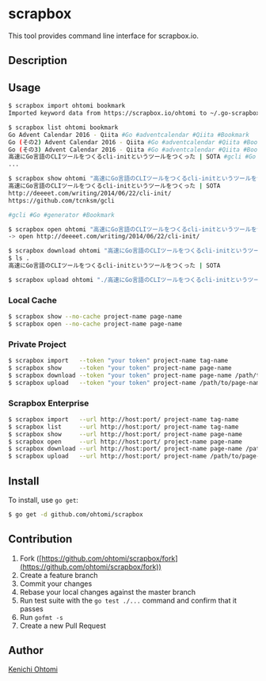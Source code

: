 # scrapbox

This tool provides command line interface for scrapbox.io.

## Description

## Usage

```bash
$ scrapbox import ohtomi bookmark
Imported keyword data from https://scrapbox.io/ohtomi to ~/.go-scrapbox/scrapbox.io/ohtomi/bookmark/db/

$ scrapbox list ohtomi bookmark
Go Advent Calendar 2016 - Qiita #Go #adventcalendar #Qiita #Bookmark
Go (その2) Advent Calendar 2016 - Qiita #Go #adventcalendar #Qiita #Bookmark
Go (その3) Advent Calendar 2016 - Qiita #Go #adventcalendar #Qiita #Bookmark
高速にGo言語のCLIツールをつくるcli-initというツールをつくった | SOTA #gcli #Go #generator #Bookmark
...

$ scrapbox show ohtomi "高速にGo言語のCLIツールをつくるcli-initというツールをつくった | SOTA"
高速にGo言語のCLIツールをつくるcli-initというツールをつくった | SOTA
http://deeeet.com/writing/2014/06/22/cli-init/
https://github.com/tcnksm/gcli

#gcli #Go #generator #Bookmark

$ scrapbox open ohtomi "高速にGo言語のCLIツールをつくるcli-initというツールをつくった | SOTA"
-> open http://deeeet.com/writing/2014/06/22/cli-init/

$ scrapbox download ohtomi "高速にGo言語のCLIツールをつくるcli-initというツールをつくった | SOTA" ./
$ ls .
高速にGo言語のCLIツールをつくるcli-initというツールをつくった | SOTA

$ scrapbox upload ohtomi "./高速にGo言語のCLIツールをつくるcli-initというツールをつくった | SOTA"
```

### Local Cache

```bash
$ scrapbox show --no-cache project-name page-name
$ scrapbox open --no-cache project-name page-name
```

### Private Project

```bash
$ scrapbox import   --token "your token" project-name tag-name
$ scrapbox show     --token "your token" project-name page-name
$ scrapbox download --token "your token" project-name page-name /path/to/
$ scrapbox upload   --token "your token" project-name /path/to/page-name
```

### Scrapbox Enterprise

```bash
$ scrapbox import   --url http://host:port/ project-name tag-name
$ scrapbox list     --url http://host:port/ project-name tag-name
$ scrapbox show     --url http://host:port/ project-name page-name
$ scrapbox open     --url http://host:port/ project-name page-name
$ scrapbox download --url http://host:port/ project-name page-name /path/to/
$ scrapbox upload   --url http://host:port/ project-name /path/to/page-name
```

## Install

To install, use `go get`:

```bash
$ go get -d github.com/ohtomi/scrapbox
```

## Contribution

1. Fork ([https://github.com/ohtomi/scrapbox/fork](https://github.com/ohtomi/scrapbox/fork))
1. Create a feature branch
1. Commit your changes
1. Rebase your local changes against the master branch
1. Run test suite with the `go test ./...` command and confirm that it passes
1. Run `gofmt -s`
1. Create a new Pull Request

## Author

[Kenichi Ohtomi](https://github.com/ohtomi)
